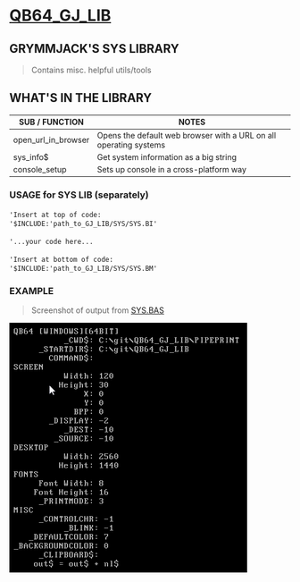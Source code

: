 # [QB64_GJ_LIB](../README.md) 
## GRYMMJACK'S SYS LIBRARY

> Contains misc. helpful utils/tools

## WHAT'S IN THE LIBRARY
| SUB / FUNCTION | NOTES |
|----------------|-------|
| open_url_in_browser | Opens the default web browser with a URL on all operating systems |
| sys_info$ | Get system information as a big string |
| console_setup | Sets up console in a cross-platform way |


### USAGE for SYS LIB (separately)
```basic
'Insert at top of code:
'$INCLUDE:'path_to_GJ_LIB/SYS/SYS.BI'

'...your code here...

'Insert at bottom of code:
'$INCLUDE:'path_to_GJ_LIB/SYS/SYS.BM'
```



### EXAMPLE 
> Screenshot of output from [SYS.BAS](SYS.BAS)

![](SYS.png)
